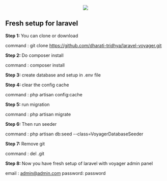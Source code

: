 <p align="center"><img src="https://laravel.com/assets/img/components/logo-laravel.svg"></p>

## Fresh setup for laravel

<b> Step 1: </b> You can clone or download

command : git clone https://github.com/dharati-tridhya/laravel-voyager.git

<b> Step 2: </b> Do composer install

command : composer install 

<b> Step 3: </b> create database and setup in .env file

<b> Step 4: </b> clear the config cache

command : php artisan config:cache

<b> Step 5: </b> run migration

command : php artisan migrate

<b> Step 6: </b> Then run seeder

command : php artisan db:seed --class=VoyagerDatabaseSeeder

<b> Step 7: </b> Remove git

command : del .git

<b> Step 8: </b> Now you have fresh setup of laravel with voyager admin panel

email : admin@admin.com
password: password
